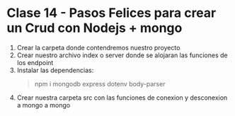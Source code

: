 # Clase 14 - Pasos Felices para crear un Crud con Nodejs + mongo  

1. Crear la carpeta donde contendremos nuestro proyecto
2. Crear nuestro archivo index o server donde se alojaran las funciones de los endpoint
3. Instalar las dependencias:
    > npm i mongodb express dotenv body-parser
4. Crear nuestra carpeta src con las funciones de conexion y desconexion a mongo a mongo 